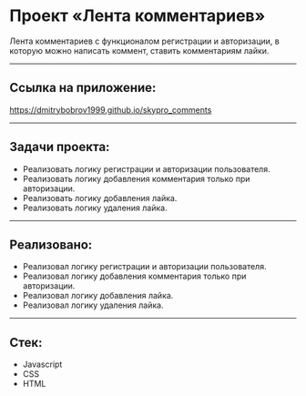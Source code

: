 # Проект «Лента комментариев»

Лента комментариев с функционалом регистрации и авторизации, в которую можно написать коммент, ставить комментариям лайки.

____

## Ссылка на приложение:

https://dmitrybobrov1999.github.io/skypro_comments

____

## Задачи проекта:

* Реализовать логику регистрации и авторизации пользователя.
* Реализовать логику добавления комментария только при авторизации.
* Реализовать логику добавления лайка.
* Реализовать логику удаления лайка.
____

## Реализовано:

* Реализовал логику регистрации и авторизации пользователя.
* Реализовал логику добавления комментария только при авторизации.
* Реализовал логику добавления лайка.
* Реализовал логику удаления лайка.

____

## Стек:

* Javascript
* CSS
* HTML
